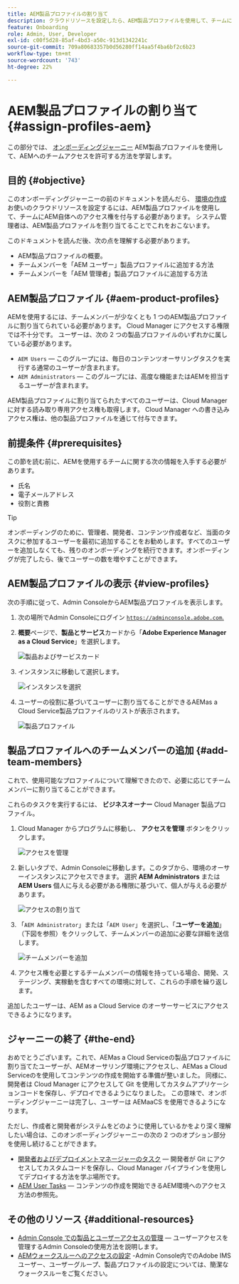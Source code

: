 ```yaml
---
title: AEM製品プロファイルの割り当て
description: クラウドリソースを設定したら、AEM製品プロファイルを使用して、チームにAEM自体へのアクセス権を付与する必要があります。
feature: Onboarding
role: Admin, User, Developer
exl-id: c00f5d28-85af-4bd3-a50c-913d1342241c
source-git-commit: 709a80683357b0d56280ff14aa5f4ba6bf2c6b23
workflow-type: tm+mt
source-wordcount: '743'
ht-degree: 22%

---
```


# AEM製品プロファイルの割り当て {#assign-profiles-aem}

この部分では、 [オンボーディングジャーニー](overview.md) AEM製品プロファイルを使用して、AEMへのチームアクセスを許可する方法を学習します。

## 目的 {#objective}

このオンボーディングジャーニーの前のドキュメントを読んだら、 [環境の作成](create-environments.md) お使いのクラウドリソースを設定するには、AEM製品プロファイルを使用して、チームにAEM自体へのアクセス権を付与する必要があります。 システム管理者は、AEM製品プロファイルを割り当てることでこれをおこないます。

このドキュメントを読んだ後、次の点を理解する必要があります。

* AEM製品プロファイルの概要。
* チームメンバーを「AEM ユーザー」製品プロファイルに追加する方法
* チームメンバーを「AEM 管理者」製品プロファイルに追加する方法

## AEM製品プロファイル {#aem-product-profiles}

AEMを使用するには、チームメンバーが少なくとも 1 つのAEM製品プロファイルに割り当てられている必要があります。 Cloud Manager にアクセスする権限では不十分です。 ユーザーは、次の 2 つの製品プロファイルのいずれかに属している必要があります。

* `AEM Users`  — このグループには、毎日のコンテンツオーサリングタスクを実行する通常のユーザーが含まれます。
* `AEM Administrators`  — このグループには、高度な機能またはAEMを担当するユーザーが含まれます。

AEM製品プロファイルに割り当てられたすべてのユーザーは、Cloud Manager に対する読み取り専用アクセス権も取得します。 Cloud Manager への書き込みアクセス権は、他の製品プロファイルを通じて付与できます。

## 前提条件 {#prerequisites}

この節を読む前に、AEMを使用するチームに関する次の情報を入手する必要があります。

* 氏名
* 電子メールアドレス
* 役割と責務

>[!TIP]
>
>オンボーディングのために、管理者、開発者、コンテンツ作成者など、当面のタスクに参加するユーザーを最初に追加することをお勧めします。すべてのユーザーを追加しなくても、残りのオンボーディングを続行できます。オンボーディングが完了したら、後でユーザーの数を増やすことができます。

## AEM製品プロファイルの表示 {#view-profiles}

次の手順に従って、Admin ConsoleからAEM製品プロファイルを表示します。

1. 次の場所でAdmin Consoleにログイン [`https://adminconsole.adobe.com`.](https://adminconsole.adobe.com)

1. **概要**&#x200B;ページで、**製品とサービス**&#x200B;カードから「**Adobe Experience Manager as a Cloud Service**」を選択します。

   ![製品およびサービスカード](/help/journey-onboarding/assets/assign-team1.png)

1. インスタンスに移動して選択します。

   ![インスタンスを選択](/help/journey-onboarding/assets/cloud-profiles-1.png)

1. ユーザーの役割に基づいてユーザーに割り当てることができるAEMas a Cloud Service製品プロファイルのリストが表示されます。

   ![製品プロファイル](/help/journey-onboarding/assets/cloud-profiles-2.png)

## 製品プロファイルへのチームメンバーの追加 {#add-team-members}

これで、使用可能なプロファイルについて理解できたので、必要に応じてチームメンバーに割り当てることができます。

これらのタスクを実行するには、 **ビジネスオーナー** Cloud Manager 製品プロファイル。

1. Cloud Manager からプログラムに移動し、 **アクセスを管理** ボタンをクリックします。

   ![アクセスを管理](/help/journey-onboarding/assets/add-team1.png)

1. 新しいタブで、Admin Consoleに移動します。このタブから、環境のオーサーインスタンスにアクセスできます。 選択 **AEM Administrators** または **AEM Users** 個人に与える必要がある権限に基づいて、個人が与える必要があります。

   ![アクセスの割り当て](/help/journey-onboarding/assets/add-team2.png)

1. 「`AEM Administrator`」または「`AEM User`」を選択し、「**ユーザーを追加**」（下図を参照）をクリックして、チームメンバーの追加に必要な詳細を送信します。

   ![チームメンバーを追加](/help/journey-onboarding/assets/add-team3.png)

1. アクセス権を必要とするチームメンバーの情報を持っている場合、開発、ステージング、実稼動を含むすべての環境に対して、これらの手順を繰り返します。

追加したユーザーは、AEM as a Cloud Service のオーサーサービスにアクセスできるようになります。

## ジャーニーの終了 {#the-end}

おめでとうございます。これで、AEMas a Cloud Serviceの製品プロファイルに割り当てたユーザーが、AEMオーサリング環境にアクセスし、AEMas a Cloud Serviceのを使用してコンテンツの作成を開始する準備が整いました。 同様に、開発者は Cloud Manager にアクセスして Git を使用してカスタムアプリケーションコードを保存し、デプロイできるようになりました。 この意味で、オンボーディングジャーニーは完了し、ユーザーは AEMaaCS を使用できるようになります。

ただし、作成者と開発者がシステムをどのように使用しているかをより深く理解したい場合は、このオンボーディングジャーニーの次の 2 つのオプション部分を使用し続けることができます。

* [開発者およびデプロイメントマネージャーのタスク](developers.md)  — 開発者が Git にアクセスしてカスタムコードを保存し、Cloud Manager パイプラインを使用してデプロイする方法を学ぶ場所です。
* [AEM User Tasks](aem-users.md)  — コンテンツの作成を開始できるAEM環境へのアクセス方法の参照先。

## その他のリソース {#additional-resources}

* [Admin Console での製品とユーザーアクセスの管理](/help/security/ims-support.md#managing-products-and-user-access-in-admin-console)  — ユーザーアクセスを管理するAdmin Consoleの使用方法を説明します。
* [AEMウォークスルーへのアクセスの設定](https://experienceleague.adobe.com/docs/experience-manager-learn/cloud-service/accessing/walk-through.html?lang=ja) -Admin Console内でのAdobe IMSユーザー、ユーザーグループ、製品プロファイルの設定については、簡潔なウォークスルーをご覧ください。

